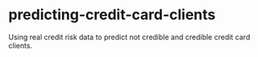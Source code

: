 # predicting-credit-card-clients
Using real credit risk data to predict not credible and credible credit card clients. 
